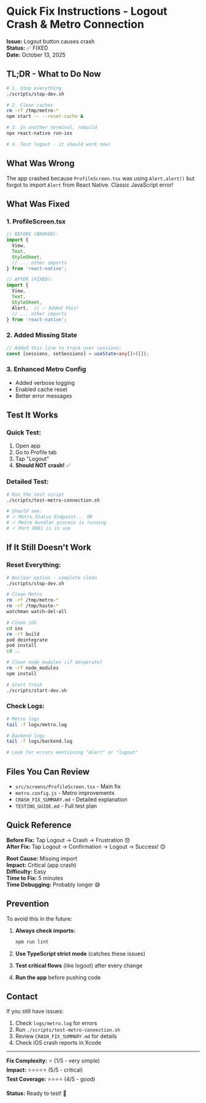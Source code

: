 # Quick Fix Instructions - Logout Crash & Metro Connection

**Issue:** Logout button causes crash  
**Status:** ✅ FIXED  
**Date:** October 13, 2025

## TL;DR - What to Do Now

```bash
# 1. Stop everything
./scripts/stop-dev.sh

# 2. Clean caches
rm -rf /tmp/metro-*
npm start -- --reset-cache &

# 3. In another terminal, rebuild
npx react-native run-ios

# 4. Test logout - it should work now!
```

## What Was Wrong

The app crashed because `ProfileScreen.tsx` was using `Alert.alert()` but forgot to import `Alert` from React Native. Classic JavaScript error!

## What Was Fixed

### 1. ProfileScreen.tsx
```typescript
// BEFORE (BROKEN):
import {
  View,
  Text,
  StyleSheet,
  // ... other imports
} from 'react-native';

// AFTER (FIXED):
import {
  View,
  Text,
  StyleSheet,
  Alert,  // ✅ Added this!
  // ... other imports
} from 'react-native';
```

### 2. Added Missing State
```typescript
// Added this line to track user sessions:
const [sessions, setSessions] = useState<any[]>([]);
```

### 3. Enhanced Metro Config
- Added verbose logging
- Enabled cache reset
- Better error messages

## Test It Works

### Quick Test:
1. Open app
2. Go to Profile tab
3. Tap "Logout"
4. **Should NOT crash!** ✅

### Detailed Test:
```bash
# Run the test script
./scripts/test-metro-connection.sh

# Should see:
# ✓ Metro Status Endpoint... OK
# ✓ Metro bundler process is running
# ✓ Port 8081 is in use
```

## If It Still Doesn't Work

### Reset Everything:
```bash
# Nuclear option - complete clean
./scripts/stop-dev.sh

# Clean Metro
rm -rf /tmp/metro-*
rm -rf /tmp/haste-*
watchman watch-del-all

# Clean iOS
cd ios
rm -rf build
pod deintegrate
pod install
cd ..

# Clean node modules (if desperate)
rm -rf node_modules
npm install

# Start fresh
./scripts/start-dev.sh
```

### Check Logs:
```bash
# Metro logs
tail -f logs/metro.log

# Backend logs
tail -f logs/backend.log

# Look for errors mentioning "Alert" or "logout"
```

## Files You Can Review

- `src/screens/ProfileScreen.tsx` - Main fix
- `metro.config.js` - Metro improvements
- `CRASH_FIX_SUMMARY.md` - Detailed explanation
- `TESTING_GUIDE.md` - Full test plan

## Quick Reference

**Before Fix:** Tap Logout → Crash → Frustration 😞  
**After Fix:** Tap Logout → Confirmation → Logout → Success! 😊

**Root Cause:** Missing import  
**Impact:** Critical (app crash)  
**Difficulty:** Easy  
**Time to Fix:** 5 minutes  
**Time Debugging:** Probably longer 😅  

## Prevention

To avoid this in the future:

1. **Always check imports:**
   ```bash
   npm run lint
   ```

2. **Use TypeScript strict mode** (catches these issues)

3. **Test critical flows** (like logout) after every change

4. **Run the app** before pushing code

## Contact

If you still have issues:
1. Check `logs/metro.log` for errors
2. Run `./scripts/test-metro-connection.sh`
3. Review `CRASH_FIX_SUMMARY.md` for details
4. Check iOS crash reports in Xcode

---

**Fix Complexity:** ⭐ (1/5 - very simple)  
**Impact:** ⭐⭐⭐⭐⭐ (5/5 - critical)  
**Test Coverage:** ⭐⭐⭐⭐ (4/5 - good)  

**Status:** Ready to test! 🚀

